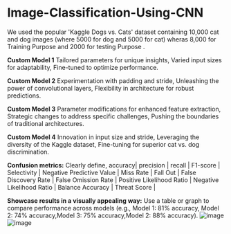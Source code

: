 # Image-Classification-Using-CNN
We used the popular 'Kaggle Dogs vs. Cats' dataset containing 10,000 cat and dog images (where 5000 for dog and 5000 for cat) wheras 8,000 for Training Purpose and 2000 for testing Purpose .

**Custom Model 1**
            Tailored parameters for unique insights,
            Varied input sizes for adaptability,
            Fine-tuned to optimize performance.
            
**Custom Model 2**
          Experimentation with padding and stride,
          Unleashing the power of convolutional layers,
          Flexibility in architecture for robust predictions.
          
**Custom Model 3**
          Parameter modifications for enhanced feature extraction,
          Strategic changes to address specific challenges,
          Pushing the boundaries of traditional architectures.
          
**Custom Model 4**
            Innovation in input size and stride,
            Leveraging the diversity of the Kaggle dataset,
            Fine-tuning for superior cat vs. dog discrimination.
            
**Confusion metrics:** Clearly define, accuracy|  precision | recall |  F1-score | Selectivity | Negative Predictive Value | Miss Rate | Fall Out | False Discovery Rate | False Omission Rate | Positive Likelihood Ratio | Negative Likelihood Ratio | Balance Accuracy | Threat Score |

**Showcase results in a visually appealing way:**
Use a table or graph to compare performance across models (e.g., Model 1: 81% accuracy, Model 2: 74% accuracy,Model 3: 75% accuracy,Model 2: 88% accuracy).
![image](https://github.com/Suman1375/Image-Classification-Using-CNN/assets/139076018/99ecddb0-b468-40cb-a0a9-e901737c3714)
![image](https://github.com/Suman1375/Image-Classification-Using-CNN/assets/139076018/0774924b-3e92-49ef-9330-78d99debfa7b)



